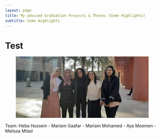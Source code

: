 ```yaml
---
layout: page
title: My advised Graduation Projects & Theses (Some Highlights)
subtitle: Some Highlights
---
```


# Test

<center>
<img src="GPs/AUC20-GANN_Car_2.jpeg" height="200">
</center>

Team: Heba Hussein - Mariam Gaafar - Mariam Mohamed - Aya Moemen - Melissa Milad
